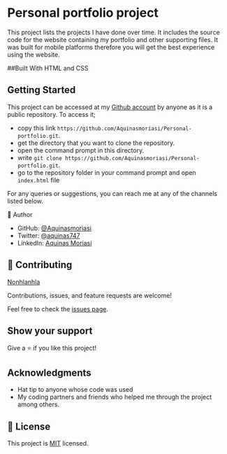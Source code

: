 
# Personal portfolio project
This project lists the projects I have done over time. It includes the source code for the website containing my portfolio and other supporting files. It was built for mobile platforms therefore you will get the best experience using the website. 

##Built With
HTML and CSS

## Getting Started
This project can be accessed at my [Github account](https://github.com/Aquinasmoriasi) by anyone as it is a public repository. To access it;
- copy this link `https://github.com/Aquinasmoriasi/Personal-portfolio.git`.
- get the directory that you want to clone the repository.
- open the command prompt in this directory.
- write `git clone https://github.com/Aquinasmoriasi/Personal-portfolio.git`.
- go to the repository folder in your command prompt and open `index.html` file

For any queries or suggestions, you can reach me at any of the channels listed below.

👤 Author
- GitHub: [@Aquinasmoriasi](https://github.com/Aquinasmoriasi)
- Twitter: [@aquinas747](https://twitter.com/aquinas747)
- LinkedIn: [Aquinas Moriasi](www.linkedin.com/in/aquinas-moriasi)

## 🤝 Contributing
[Nonhlanhla](https://github.com/29td)

Contributions, issues, and feature requests are welcome!

Feel free to check the [issues page](https://github.com/Aquinasmoriasi/Personal-portfolio/issues).

## Show your support

Give a ⭐️ if you like this project!

## Acknowledgments

- Hat tip to anyone whose code was used
- My coding partners and friends who helped me through the project among others.


## 📝 License

This project is [MIT](./LICENSE) licensed.
